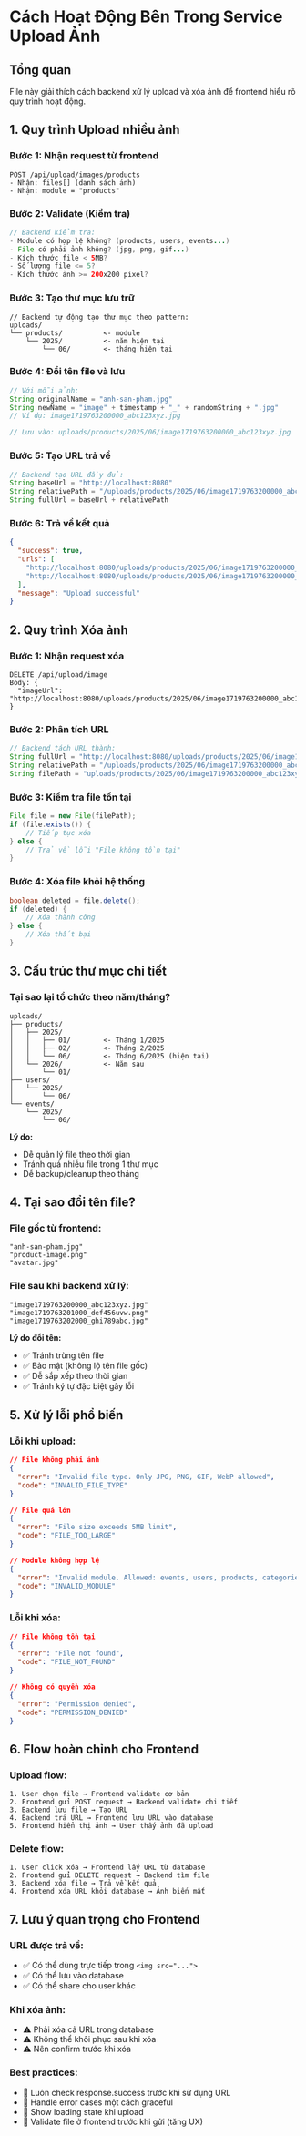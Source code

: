 # Cách Hoạt Động Bên Trong Service Upload Ảnh

## Tổng quan
File này giải thích cách backend xử lý upload và xóa ảnh để frontend hiểu rõ quy trình hoạt động.

## 1. Quy trình Upload nhiều ảnh

### Bước 1: Nhận request từ frontend
```
POST /api/upload/images/products
- Nhận: files[] (danh sách ảnh)
- Nhận: module = "products"
```

### Bước 2: Validate (Kiểm tra)
```java
// Backend kiểm tra:
- Module có hợp lệ không? (products, users, events...)
- File có phải ảnh không? (jpg, png, gif...)
- Kích thước file < 5MB?
- Số lượng file <= 5?
- Kích thước ảnh >= 200x200 pixel?
```

### Bước 3: Tạo thư mục lưu trữ
```
// Backend tự động tạo thư mục theo pattern:
uploads/
└── products/          <- module
    └── 2025/          <- năm hiện tại
        └── 06/        <- tháng hiện tại
```

### Bước 4: Đổi tên file và lưu
```java
// Với mỗi ảnh:
String originalName = "anh-san-pham.jpg"
String newName = "image" + timestamp + "_" + randomString + ".jpg"
// Ví dụ: image1719763200000_abc123xyz.jpg

// Lưu vào: uploads/products/2025/06/image1719763200000_abc123xyz.jpg
```

### Bước 5: Tạo URL trả về
```java
// Backend tạo URL đầy đủ:
String baseUrl = "http://localhost:8080"
String relativePath = "/uploads/products/2025/06/image1719763200000_abc123xyz.jpg"
String fullUrl = baseUrl + relativePath
```

### Bước 6: Trả về kết quả
```json
{
  "success": true,
  "urls": [
    "http://localhost:8080/uploads/products/2025/06/image1719763200000_abc123xyz.jpg",
    "http://localhost:8080/uploads/products/2025/06/image1719763200000_def456uvw.jpg"
  ],
  "message": "Upload successful"
}
```

## 2. Quy trình Xóa ảnh

### Bước 1: Nhận request xóa
```
DELETE /api/upload/image
Body: {
  "imageUrl": "http://localhost:8080/uploads/products/2025/06/image1719763200000_abc123xyz.jpg"
}
```

### Bước 2: Phân tích URL
```java
// Backend tách URL thành:
String fullUrl = "http://localhost:8080/uploads/products/2025/06/image1719763200000_abc123xyz.jpg"
String relativePath = "/uploads/products/2025/06/image1719763200000_abc123xyz.jpg"
String filePath = "uploads/products/2025/06/image1719763200000_abc123xyz.jpg"
```

### Bước 3: Kiểm tra file tồn tại
```java
File file = new File(filePath);
if (file.exists()) {
    // Tiếp tục xóa
} else {
    // Trả về lỗi "File không tồn tại"
}
```

### Bước 4: Xóa file khỏi hệ thống
```java
boolean deleted = file.delete();
if (deleted) {
    // Xóa thành công
} else {
    // Xóa thất bại
}
```

## 3. Cấu trúc thư mục chi tiết

### Tại sao lại tổ chức theo năm/tháng?
```
uploads/
├── products/
│   ├── 2025/
│   │   ├── 01/        <- Tháng 1/2025
│   │   ├── 02/        <- Tháng 2/2025
│   │   └── 06/        <- Tháng 6/2025 (hiện tại)
│   └── 2026/          <- Năm sau
│       └── 01/
├── users/
│   └── 2025/
│       └── 06/
└── events/
    └── 2025/
        └── 06/
```

**Lý do:**
- Dễ quản lý file theo thời gian
- Tránh quá nhiều file trong 1 thư mục
- Dễ backup/cleanup theo tháng

## 4. Tại sao đổi tên file?

### File gốc từ frontend:
```
"anh-san-pham.jpg"
"product-image.png"
"avatar.jpg"
```

### File sau khi backend xử lý:
```
"image1719763200000_abc123xyz.jpg"
"image1719763201000_def456uvw.png"
"image1719763202000_ghi789abc.jpg"
```

**Lý do đổi tên:**
- ✅ Tránh trùng tên file
- ✅ Bảo mật (không lộ tên file gốc)
- ✅ Dễ sắp xếp theo thời gian
- ✅ Tránh ký tự đặc biệt gây lỗi

## 5. Xử lý lỗi phổ biến

### Lỗi khi upload:
```json
// File không phải ảnh
{
  "error": "Invalid file type. Only JPG, PNG, GIF, WebP allowed",
  "code": "INVALID_FILE_TYPE"
}

// File quá lớn
{
  "error": "File size exceeds 5MB limit",
  "code": "FILE_TOO_LARGE"
}

// Module không hợp lệ
{
  "error": "Invalid module. Allowed: events, users, products, categories, orders, reviews",
  "code": "INVALID_MODULE"
}
```

### Lỗi khi xóa:
```json
// File không tồn tại
{
  "error": "File not found",
  "code": "FILE_NOT_FOUND"
}

// Không có quyền xóa
{
  "error": "Permission denied",
  "code": "PERMISSION_DENIED"
}
```

## 6. Flow hoàn chỉnh cho Frontend

### Upload flow:
```
1. User chọn file → Frontend validate cơ bản
2. Frontend gửi POST request → Backend validate chi tiết
3. Backend lưu file → Tạo URL
4. Backend trả URL → Frontend lưu URL vào database
5. Frontend hiển thị ảnh → User thấy ảnh đã upload
```

### Delete flow:
```
1. User click xóa → Frontend lấy URL từ database
2. Frontend gửi DELETE request → Backend tìm file
3. Backend xóa file → Trả về kết quả
4. Frontend xóa URL khỏi database → Ảnh biến mất
```

## 7. Lưu ý quan trọng cho Frontend

### URL được trả về:
- ✅ Có thể dùng trực tiếp trong `<img src="...">`
- ✅ Có thể lưu vào database
- ✅ Có thể share cho user khác

### Khi xóa ảnh:
- ⚠️ Phải xóa cả URL trong database
- ⚠️ Không thể khôi phục sau khi xóa
- ⚠️ Nên confirm trước khi xóa

### Best practices:
- 📝 Luôn check response.success trước khi sử dụng URL
- 📝 Handle error cases một cách graceful
- 📝 Show loading state khi upload
- 📝 Validate file ở frontend trước khi gửi (tăng UX)

